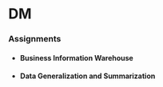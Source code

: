 # DM

### Assignments
 - #### Business Information Warehouse
 - #### Data Generalization and Summarization
